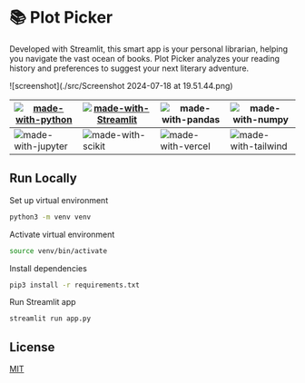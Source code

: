 # 📚 Plot Picker

Developed with Streamlit, this smart app is your personal librarian, helping you navigate the vast ocean of books. Plot Picker analyzes your reading history and preferences to suggest your next literary adventure.

![screenshot](./src/Screenshot 2024-07-18 at 19.51.44.png)

| [![made-with-python](https://img.shields.io/badge/Python-FFD43B?style=for-the-badge&logo=python&logoColor=blue)](https://www.python.org/) | [![made-with-Streamlit](https://img.shields.io/badge/Streamlit-FF4B4B?style=for-the-badge&logo=Streamlit&logoColor=white)](https://www.djangoproject.com/start/) | ![made-with-pandas](https://img.shields.io/badge/Pandas-2C2D72?style=for-the-badge&logo=pandas&logoColor=white) | ![made-with-numpy](https://img.shields.io/badge/Numpy-777BB4?style=for-the-badge&logo=numpy&logoColor=white)                  |
| ----------------------------------------------------------------------------------------------------------------------------------------- | ---------------------------------------------------------------------------------------------------------------------------------------------------------------- | --------------------------------------------------------------------------------------------------------------- | ----------------------------------------------------------------------------------------------------------------------------- |
| ![made-with-jupyter](https://img.shields.io/badge/Jupyter-F37626.svg?&style=for-the-badge&logo=Jupyter&logoColor=white)                   | ![made-with-scikit](https://img.shields.io/badge/scikit_learn-F7931E?style=for-the-badge&logo=scikit-learn&logoColor=white)                                      | ![made-with-vercel](https://img.shields.io/badge/Vercel-000000?style=for-the-badge&logo=vercel&logoColor=white) | ![made-with-tailwind](https://img.shields.io/badge/Tailwind_CSS-38B2AC?style=for-the-badge&logo=tailwind-css&logoColor=white) |

## Run Locally

Set up virtual environment

```zsh
python3 -m venv venv
```

Activate virtual environment

```zsh
source venv/bin/activate
```

Install dependencies

```zsh
pip3 install -r requirements.txt
```

Run Streamlit app

```zsh
streamlit run app.py
```

## License

[MIT](https://choosealicense.com/licenses/mit/)
